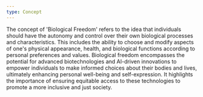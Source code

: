 ```yaml
---
type: Concept
---
```


The concept of 'Biological Freedom' refers to the idea that individuals should have the autonomy and control over their own biological processes and characteristics. This includes the ability to choose and modify aspects of one's physical appearance, health, and biological functions according to personal preferences and values. Biological freedom encompasses the potential for advanced biotechnologies and AI-driven innovations to empower individuals to make informed choices about their bodies and lives, ultimately enhancing personal well-being and self-expression. It highlights the importance of ensuring equitable access to these technologies to promote a more inclusive and just society.